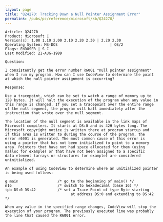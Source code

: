 ```yaml
---
layout: page
title: "Q24270: Tracking Down a Null Pointer Assignment Error"
permalink: /pubs/pc/reference/microsoft/kb/Q24270/
---
```


	Article: Q24270
	Product: Microsoft C
	Version(s): 1.00 1.10 2.00 2.10 2.20 2.30 | 2.20 2.30
	Operating System: MS-DOS                        | OS/2
	Flags: ENDUSER | S_C
	Last Modified: 21-AUG-1989
	
	Question:
	
	I consistently get the error number R6001 "null pointer assignment"
	when I run my program. How can I use CodeView to determine the point
	at which the null pointer assignment is occurring?
	
	Response:
	
	Use a tracepoint, which can be set to watch a range of memory up to
	128 bytes. It will halt the execution of the program when any value in
	this range is changed. If you set a tracepoint over the entire range
	of the null segment, the program will halt immediately after the
	instruction that wrote over the null segment.
	
	The location of the null segment is available in the link maps of
	Microsoft compilers. It starts at DS:0 and is 42H bytes long. The
	Microsoft copyright notice is written there at program startup and
	if this area is written to during the course of the program, the
	error r6001 is generated. The most common cause of this error is
	using a pointer that has not been initialized to point to a memory
	area. Pointers that have not had space allocated for them (using
	malloc for example) or that have not been assigned to a specific
	data element (arrays or structures for example) are considered
	uninitialized.
	
	An example of using CodeView to determine where an unitialized pointer
	is being used follows:
	
	g main                  /* go to the beginning of main() */
	n16                     /* switch to hexadecimal (base 16) */
	tpb DS:0 DS:42          /* set a Trace Point of type Byte starting
	                              at address DS:0 and extending to DS:42 */
	
	When any value in the specified range changes, CodeView will stop the
	execution of your program. The previously executed line was probably
	the line that caused the R6001 error.
